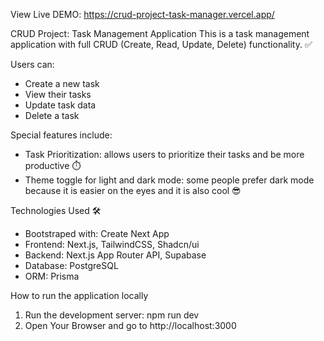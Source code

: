 View Live DEMO: https://crud-project-task-manager.vercel.app/

CRUD Project: Task Management Application 
This is a task management application with full CRUD (Create, Read, Update, Delete) functionality. ✅

Users can:
- Create a new task
- View their tasks
- Update task data
- Delete a task

Special features include:
- Task Prioritization: allows users to prioritize their tasks and be more productive ⏱️
- Theme toggle for light and dark mode: some people prefer dark mode because it is easier on the eyes and it is also cool 😎

Technologies Used 🛠️
- Bootstraped with: Create Next App
- Frontend: Next.js, TailwindCSS, Shadcn/ui
- Backend: Next.js App Router API, Supabase
- Database: PostgreSQL
- ORM: Prisma

How to run the application locally
1. Run the development server: npm run dev
2. Open Your Browser and go to http://localhost:3000